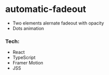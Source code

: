 # automatic-fadeout
- Two elements alernate fadeout with opacity
- Dots animation

### Tech:
- React
- TypeScript
- Framer Motion
- JSS
